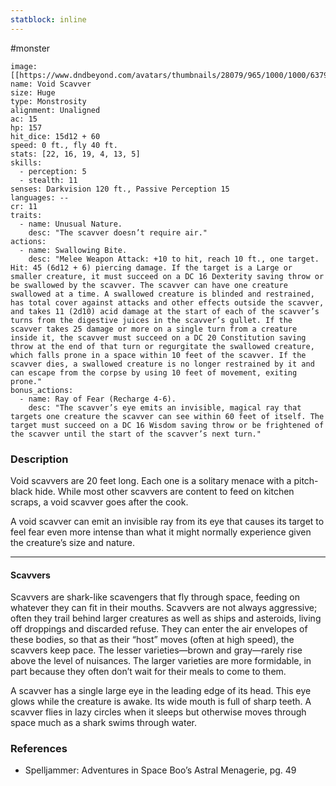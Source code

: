 ```yaml
---
statblock: inline
---
```

 #monster 

```statblock
image: [[https://www.dndbeyond.com/avatars/thumbnails/28079/965/1000/1000/637961801015741442.jpeg]]
name: Void Scavver
size: Huge
type: Monstrosity
alignment: Unaligned
ac: 15
hp: 157
hit_dice: 15d12 + 60
speed: 0 ft., fly 40 ft.
stats: [22, 16, 19, 4, 13, 5]
skills:
  - perception: 5
  - stealth: 11
senses: Darkvision 120 ft., Passive Perception 15
languages: --
cr: 11
traits:
  - name: Unusual Nature.
    desc: "The scavver doesn’t require air."
actions:
  - name: Swallowing Bite.
    desc: "Melee Weapon Attack: +10 to hit, reach 10 ft., one target. Hit: 45 (6d12 + 6) piercing damage. If the target is a Large or smaller creature, it must succeed on a DC 16 Dexterity saving throw or be swallowed by the scavver. The scavver can have one creature swallowed at a time. A swallowed creature is blinded and restrained, has total cover against attacks and other effects outside the scavver, and takes 11 (2d10) acid damage at the start of each of the scavver’s turns from the digestive juices in the scavver’s gullet. If the scavver takes 25 damage or more on a single turn from a creature inside it, the scavver must succeed on a DC 20 Constitution saving throw at the end of that turn or regurgitate the swallowed creature, which falls prone in a space within 10 feet of the scavver. If the scavver dies, a swallowed creature is no longer restrained by it and can escape from the corpse by using 10 feet of movement, exiting prone."
bonus_actions:
  - name: Ray of Fear (Recharge 4-6).
    desc: "The scavver’s eye emits an invisible, magical ray that targets one creature the scavver can see within 60 feet of itself. The target must succeed on a DC 16 Wisdom saving throw or be frightened of the scavver until the start of the scavver’s next turn."
```

### Description

Void scavvers are 20 feet long. Each one is a solitary menace with a pitch-black hide. While most other scavvers are content to feed on kitchen scraps, a void scavver goes after the cook.

A void scavver can emit an invisible ray from its eye that causes its target to feel fear even more intense than what it might normally experience given the creature’s size and nature.

---

#### Scavvers

Scavvers are shark-like scavengers that fly through space, feeding on whatever they can fit in their mouths. Scavvers are not always aggressive; often they trail behind larger creatures as well as ships and asteroids, living off droppings and discarded refuse. They can enter the air envelopes of these bodies, so that as their “host” moves (often at high speed), the scavvers keep pace. The lesser varieties—brown and gray—rarely rise above the level of nuisances. The larger varieties are more formidable, in part because they often don’t wait for their meals to come to them.

A scavver has a single large eye in the leading edge of its head. This eye glows while the creature is awake. Its wide mouth is full of sharp teeth. A scavver flies in lazy circles when it sleeps but otherwise moves through space much as a shark swims through water.

### References

* Spelljammer: Adventures in Space Boo’s Astral Menagerie, pg. 49
